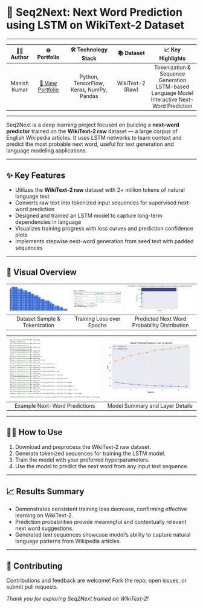 # 🚀 Seq2Next: Next Word Prediction using LSTM on WikiText-2 Dataset

---

<div align="center">

| **👨‍💻 Author** | **🌐 Portfolio** | **🛠️ Technology Stack** | **📚 Dataset** | **📈 Key Highlights** |  
|:---------------:|:----------------:|:-----------------------:|:-------------:|:--------------------:|  
| Manish Kumar    | [🔗 View Portfolio](https://your-portfolio-link.com) | Python, TensorFlow, Keras, NumPy, Pandas | WikiText-2 (Raw) | Tokenization & Sequence Generation<br>LSTM-based Language Model<br>Interactive Next-Word Prediction |
</div>

---

Seq2Next is a deep learning project focused on building a **next-word predictor** trained on the **WikiText-2 raw** dataset — a large corpus of English Wikipedia articles. It uses LSTM networks to learn context and predict the most probable next word, useful for text generation and language modeling applications.

---

## ✨ Key Features

- Utilizes the **WikiText-2 raw** dataset with 2+ million tokens of natural language text  
- Converts raw text into tokenized input sequences for supervised next-word prediction  
- Designed and trained an LSTM model to capture long-term dependencies in language  
- Visualizes training progress with loss curves and prediction confidence plots  
- Implements stepwise next-word generation from seed text with padded sequences  

---

## 📸 Visual Overview

<div align="center">

| ![Seq1](https://github.com/AniEE107/Seq2Next/blob/main/Seq1.png) | ![Training Loss](https://github.com/AniEE107/Seq2Next/blob/main/seq3.png) | ![Word Probabilities](https://github.com/AniEE107/Seq2Next/blob/main/seq4.png) |
|:-------------------------------------------------------------:|:------------------------------------------------------------------:|:-----------------------------------------------------------------------:|
| Dataset Sample & Tokenization                                  | Training Loss over Epochs                                           | Predicted Next Word Probability Distribution                            |

| ![Sample Predictions](https://github.com/AniEE107/Seq2Next/blob/main/seq5.png) | ![Model Architecture](https://github.com/AniEE107/Seq2Next/blob/main/seq6.png) |
|:---------------------------------------------------------------------------:|:-----------------------------------------------------------------------------:|
| Example Next-Word Predictions                                               | Model Summary and Layer Details                                              |

</div>

---

## 🏃‍♂️ How to Use

1. Download and preprocess the WikiText-2 raw dataset.  
2. Generate tokenized sequences for training the LSTM model.  
3. Train the model with your preferred hyperparameters.  
4. Use the model to predict the next word from any input text sequence.

---

## 📈 Results Summary

- Demonstrates consistent training loss decrease, confirming effective learning on WikiText-2.  
- Prediction probabilities provide meaningful and contextually relevant next word suggestions.  
- Generated text sequences showcase model’s ability to capture natural language patterns from Wikipedia articles.

---

## 🤝 Contributing

Contributions and feedback are welcome! Fork the repo, open issues, or submit pull requests.


*Thank you for exploring Seq2Next trained on WikiText-2!*  


